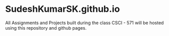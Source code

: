 # SudeshKumarSK.github.io
All Assignments and Projects built during the class CSCI - 571 will be hosted using this repository and github pages.
